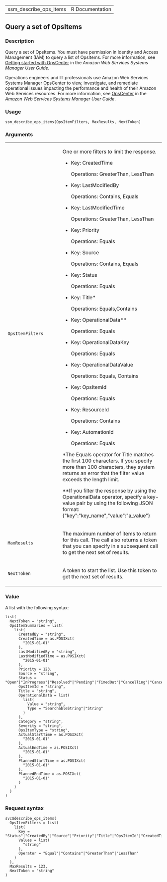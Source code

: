 <table style="width: 100%;">
<tbody>
<tr class="odd">
<td>ssm_describe_ops_items</td>
<td style="text-align: right;">R Documentation</td>
</tr>
</tbody>
</table>

## Query a set of OpsItems

### Description

Query a set of OpsItems. You must have permission in Identity and Access
Management (IAM) to query a list of OpsItems. For more information, see
[Getting started with
OpsCenter](https://docs.aws.amazon.com/systems-manager/latest/userguide/)
in the *Amazon Web Services Systems Manager User Guide*.

Operations engineers and IT professionals use Amazon Web Services
Systems Manager OpsCenter to view, investigate, and remediate
operational issues impacting the performance and health of their Amazon
Web Services resources. For more information, see
[OpsCenter](https://docs.aws.amazon.com/systems-manager/latest/userguide/OpsCenter.html)
in the *Amazon Web Services Systems Manager User Guide*.

### Usage

    ssm_describe_ops_items(OpsItemFilters, MaxResults, NextToken)

### Arguments

<table>
<colgroup>
<col style="width: 35%" />
<col style="width: 65%" />
</colgroup>
<tbody>
<tr class="odd">
<td><code
id="ssm_describe_ops_items_:_OpsItemFilters">OpsItemFilters</code></td>
<td><p>One or more filters to limit the response.</p>
<ul>
<li><p>Key: CreatedTime</p>
<p>Operations: GreaterThan, LessThan</p></li>
<li><p>Key: LastModifiedBy</p>
<p>Operations: Contains, Equals</p></li>
<li><p>Key: LastModifiedTime</p>
<p>Operations: GreaterThan, LessThan</p></li>
<li><p>Key: Priority</p>
<p>Operations: Equals</p></li>
<li><p>Key: Source</p>
<p>Operations: Contains, Equals</p></li>
<li><p>Key: Status</p>
<p>Operations: Equals</p></li>
<li><p>Key: Title*</p>
<p>Operations: Equals,Contains</p></li>
<li><p>Key: OperationalData**</p>
<p>Operations: Equals</p></li>
<li><p>Key: OperationalDataKey</p>
<p>Operations: Equals</p></li>
<li><p>Key: OperationalDataValue</p>
<p>Operations: Equals, Contains</p></li>
<li><p>Key: OpsItemId</p>
<p>Operations: Equals</p></li>
<li><p>Key: ResourceId</p>
<p>Operations: Contains</p></li>
<li><p>Key: AutomationId</p>
<p>Operations: Equals</p></li>
</ul>
<p>*The Equals operator for Title matches the first 100 characters. If
you specify more than 100 characters, they system returns an error that
the filter value exceeds the length limit.</p>
<p>**If you filter the response by using the OperationalData operator,
specify a key-value pair by using the following JSON format:
{"key":"key_name","value":"a_value"}</p></td>
</tr>
<tr class="even">
<td><code
id="ssm_describe_ops_items_:_MaxResults">MaxResults</code></td>
<td><p>The maximum number of items to return for this call. The call
also returns a token that you can specify in a subsequent call to get
the next set of results.</p></td>
</tr>
<tr class="odd">
<td><code id="ssm_describe_ops_items_:_NextToken">NextToken</code></td>
<td><p>A token to start the list. Use this token to get the next set of
results.</p></td>
</tr>
</tbody>
</table>

### Value

A list with the following syntax:

    list(
      NextToken = "string",
      OpsItemSummaries = list(
        list(
          CreatedBy = "string",
          CreatedTime = as.POSIXct(
            "2015-01-01"
          ),
          LastModifiedBy = "string",
          LastModifiedTime = as.POSIXct(
            "2015-01-01"
          ),
          Priority = 123,
          Source = "string",
          Status = "Open"|"InProgress"|"Resolved"|"Pending"|"TimedOut"|"Cancelling"|"Cancelled"|"Failed"|"CompletedWithSuccess"|"CompletedWithFailure"|"Scheduled"|"RunbookInProgress"|"PendingChangeCalendarOverride"|"ChangeCalendarOverrideApproved"|"ChangeCalendarOverrideRejected"|"PendingApproval"|"Approved"|"Rejected"|"Closed",
          OpsItemId = "string",
          Title = "string",
          OperationalData = list(
            list(
              Value = "string",
              Type = "SearchableString"|"String"
            )
          ),
          Category = "string",
          Severity = "string",
          OpsItemType = "string",
          ActualStartTime = as.POSIXct(
            "2015-01-01"
          ),
          ActualEndTime = as.POSIXct(
            "2015-01-01"
          ),
          PlannedStartTime = as.POSIXct(
            "2015-01-01"
          ),
          PlannedEndTime = as.POSIXct(
            "2015-01-01"
          )
        )
      )
    )

### Request syntax

    svc$describe_ops_items(
      OpsItemFilters = list(
        list(
          Key = "Status"|"CreatedBy"|"Source"|"Priority"|"Title"|"OpsItemId"|"CreatedTime"|"LastModifiedTime"|"ActualStartTime"|"ActualEndTime"|"PlannedStartTime"|"PlannedEndTime"|"OperationalData"|"OperationalDataKey"|"OperationalDataValue"|"ResourceId"|"AutomationId"|"Category"|"Severity"|"OpsItemType"|"ChangeRequestByRequesterArn"|"ChangeRequestByRequesterName"|"ChangeRequestByApproverArn"|"ChangeRequestByApproverName"|"ChangeRequestByTemplate"|"ChangeRequestByTargetsResourceGroup"|"InsightByType"|"AccountId",
          Values = list(
            "string"
          ),
          Operator = "Equal"|"Contains"|"GreaterThan"|"LessThan"
        )
      ),
      MaxResults = 123,
      NextToken = "string"
    )
